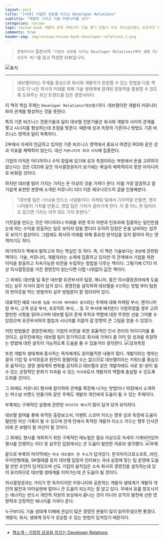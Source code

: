 ```yaml
---  
layout: post  
title: "[리뷰] 기업의 성공을 이끄는 Developer Relations"  
subtitle: "개발자 그리고 기술 커뮤니티를 잇다"  
categories: review  
tags: review book 개발자 관계 커뮤니티 기술 맺기 만들기 이슈 퍼스널브랜드 오프라인 팀 성공측정 회사   
comments: true  
header-img: img/review/review-book-developer-relations-1.png
---  
```

  
> `한빛미디어` 출판사의 `"기업의 성공을 이끄는 Developer Relations(메리 셍발 저/조은옥 역)"`를 읽고 작성한 리뷰입니다.  

![표지](https://telegeam.github.io/assets/img/review/review-book-developer-relations-1.png)  

---

> 데브렐이라는 주제를 중심으로 회사와 개발자가 윈윈할 수 있는 방법을 다룬 책으로 더 나은 회사의 미래를 위해 기술 생태계에 잠재된 원동력을 활용할 수 있도록 도와주는 최신 트렌드를 담은 경영서이다.

이 책의 핵심 주제는 `Developer Relations(데브렐)`이다. 데브렐이란 개발자 커뮤니티와의 관계를 형성하는 것을 뜻한다.

특히 기존 비즈니스 전문가들과 달리 데브렐 전문가들은 회사와 개발자 사이의 관계를 맺고 시너지를 형성하는데 초점을 맞춘다. 때문에 성과 측정의 기준이나 방법도 기존 비즈니스 영역과 달리 독특하다. 

2부에서 자세히 언급하고 있지만 기존 비즈니스 영역에서 중요시 여겼던 ROI와 같은 성과 지표를 채택하지 않는다. 대신 `커뮤니티의 최대 이익`에 집중한다.

기업의 이익은 어디까지나 수익 창출에 있기에 성과 측정이라는 부분에서 돈을 고려하지 않는다는 것은 CEO와 같은 의사결정권자가 보기에는 확실히 매력적이지 못한 아이디어로 비춰질 것이다.

하지만 데브렐 팀이 가지는 가치는 돈 이상의 것을 가져다 준다. 이를 가장 깔끔하고 알기쉽게 표현한 본문에 소개된 커뮤니티 리더 이몬 레오나르드의 글을 인용해본다.

> "데브렐 팀은 `기찻길`을 만드는 사람들이다. 마케팅 팀에서 기차역을 만들면, 엔지니어들이 기차를 만들고, 영업 팀은 기차가 굴러가게 한다. 이 중 어느 한 팀이라도 없으면 기차는 아무 데도 가지 못한다."

기찻길을 만드는 것은 어디까지나 미래를 위한 투자 저변과 인프라에 집중하는 일인만큼 눈에 띄는 수익을 창출하는 일로 보이지 않을 뿐더러 오히려 당장은 돈을 낭비하는 업무로 보이기 쉽상이다. 그럼에도 회사의 미래를 위해 중요한 원석임을 잊지 말아야 하는 영역이기도 하다. 

여기까지가 책에서 말하고자 하는 핵심인 듯 하다. 즉, 이 책은 기술보다는 `경영`에 관련된 책이다. 기술, 커뮤니티, 개발자라는 소재에 집중하고 있지만 이 관계에서 기업을 위한 이익을 창출하고 지속가능한 비전을 수립하는 방법을 다루는 책이다. 그렇기에 CTO 이상 의사결정권을 가진 경영진이 읽는다면 더할 나위없이 값진 책이다. 

그 외에도 데브렐 팀 혹은 데브렡 유관부서의 팀장, 매니저, 중간 의사결정권자에게 도움되는 실무 지식이 많이 담겨 있다. 경영진을 설득하여 데브렐을 `추진`하는 방법 부터 팀원의 번아웃을 막는 방법까지 실무 방법론이 잘 정리되어 있다.

대표적인 예로 `데브렐 팀을 어디에 배치해야 할지`라는 주제에 대해 마케팅 부서, 엔지니어링 부서, 고객 성공 부서, 프로덕트 부서, .. 등 각 부서에 배치한다 가정하였을 경우 고려할만한 사항을 읽어나가며 데브렐 팀의 존재 목적과 역할에 대한 뚜렷한 선을 그어볼 수 있었으며 유관부서와의 협업과 시너지를 이끌어 갈 방향의 큰 그림을 얻을 수 있었다.

이런 방법들은 경영진에게는 기업의 비전을 위한 효율적인 인사 관리의 아이디어를 줄 것이고, 실무진에게는 데브렐 팀이 장기적으로 회사에 가져다 줄 이익 및 성과를 측정하는 방법에 대한 설득이 가능하도록 도움을 줄 수 있을거라 생각한다. 
![성과측정](https://telegeam.github.io/assets/img/review/review-book-developer-relations-2.png)  

또한 개발자 생태계에 종사하는 독자에게도 읽어봄직한 내용이 많다. 개발이라는 행위는 결국 기업 및 수익창출과 완전히 동떨어질 수는 없으므로 데브렐이라는 키워드를 중심으로 움직이는 경영 생태계의 변화를 감지하고 데브렐과 같은 개발자에도 서로 윈-윈이 될 수 있는 긍정적인 문화가 지속될 수 있는 `자극제`로서 개발자의 역할에 충실할 수 있도록 도와줄 것이다.

그 외에도 커뮤니티 행사에 참석하여 관계를 확장해 나가는 방법이나 10장에서 소개하는 퍼스널 브랜드 만들기와 같은 주제도 개발자 개인에게 도움이 될 수 있는 주제이다.

부록에는 구체적인 실행에 관련된 `아이디어 예시`가 많이 담겨 있어 유익하다. 

데브렐 참여를 통해 축적된 출장보고서, 이벤트 스코어 카드는 향후 성과 측정에 도움이 될만한 자산 기록이 될 수 있으며 관계 안에서 축적된 개발자 리소스 카드는 향후 인사관리에 큰 보탬이 될 자산이 될 것이다. 

그 외에도 행사를 개최하기 위한 구체적인 매뉴얼은 필요 이상으로 자세히 기재되어있어 행사를 진행하는 리더 및 실무진 입장에서는 큰 도움이 될만한 자료라 생각했다.
![부록](https://telegeam.github.io/assets/img/review/review-book-developer-relations-3.png)  

끝으로 부록의 마지막에는 `국내 데브렐의 현 주소`가 담겨있다. 한국마이크로소프트, 라인, 우아한형제들, SK텔레콤 등의 데브렐 담장자 인터뷰는 국내 실정에 맞는 팀 운영에 도움될 만한 조언이 담겨있으며 선도 기업의 움직임은 소속 회사의 경영진을 설득하는데 있어 유리하므로 데브렐 생태계를 이어가는데 큰 도움이 될 것이다. 

의사결정권과는 거리가 먼 독자이지만 커뮤니티와 공존하는 개발자 생태계가 개발자 개인의 발전과 자아실현에 얼마나 큰 도움이 되는지는 잘 알고 있다. 무에서 유를 창조시키는 에너지는 반드시 개인적 차원의 보상에서 끝나는 것이 아니라 조직의 발전에 선한 영향력과 긍정적인 에너지를 가져다 준다. 

누구보다도 기술 생태계 이해에 관심이 많은 경영진 분들이 많이 읽어주셨으면 좋겠다. 개발자, 회사, 생태계 모두가 성공할 수 있는 방법이 담겨있기 때문이다.

---

* [책소개 - 기업의 성공을 이끄는 Developer Relations](http://www.yes24.com/Product/Goods/109780810)
